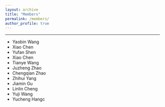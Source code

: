 ```yaml
---
layout: archive
title: "Members"
permalink: /members/
author_profile: true
---
```

--------------------

- Yaobin Wang
- Xiao Chen
- Yufan Shen
- Xiao Chen
- Tianye Wang
- Juzheng Zhao
- Chengqian Zhao
- Zhihui Yang
- Jiamin Gu
- Linlin Cheng
- Yuji Wang
- Yucheng Hangc
